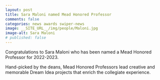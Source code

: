 ```yaml
---
layout: post
title: Sara Maloni named Mead Honored Professor
comments: false
categories: news awards swiper-news
image: __SITE_URL__/img/people/Maloni.jpg
image-alt: Sara Maloni
# published: false
---
```


Congratulations to Sara Maloni who has been named a Mead Honored Professor for 2022-2023.

Hand-picked by the deans, Mead Honored Professors lead creative and memorable Dream Idea projects that enrich the collegiate experience. 

